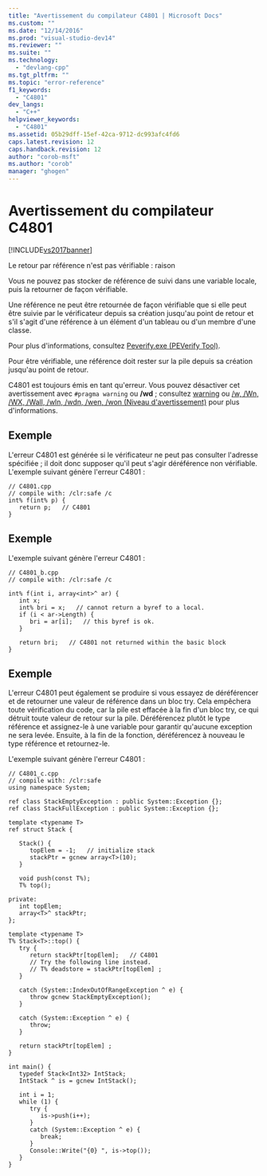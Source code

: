 ```yaml
---
title: "Avertissement du compilateur C4801 | Microsoft Docs"
ms.custom: ""
ms.date: "12/14/2016"
ms.prod: "visual-studio-dev14"
ms.reviewer: ""
ms.suite: ""
ms.technology: 
  - "devlang-cpp"
ms.tgt_pltfrm: ""
ms.topic: "error-reference"
f1_keywords: 
  - "C4801"
dev_langs: 
  - "C++"
helpviewer_keywords: 
  - "C4801"
ms.assetid: 05b29dff-15ef-42ca-9712-dc993afc4fd6
caps.latest.revision: 12
caps.handback.revision: 12
author: "corob-msft"
ms.author: "corob"
manager: "ghogen"
---
```

# Avertissement du compilateur C4801
[!INCLUDE[vs2017banner](../../assembler/inline/includes/vs2017banner.md)]

Le retour par référence n'est pas vérifiable : raison  
  
 Vous ne pouvez pas stocker de référence de suivi dans une variable locale, puis la retourner de façon vérifiable.  
  
 Une référence ne peut être retournée de façon vérifiable que si elle peut être suivie par le vérificateur depuis sa création jusqu'au point de retour et s'il s'agit d'une référence à un élément d'un tableau ou d'un membre d'une classe.  
  
 Pour plus d'informations, consultez [Peverify.exe \(PEVerify Tool\)](../Topic/Peverify.exe%20\(PEVerify%20Tool\).md).  
  
 Pour être vérifiable, une référence doit rester sur la pile depuis sa création jusqu'au point de retour.  
  
 C4801 est toujours émis en tant qu'erreur.  Vous pouvez désactiver cet avertissement avec `#pragma warning` ou **\/wd** ; consultez [warning](../../preprocessor/warning.md) ou [\/w, \/Wn, \/WX, \/Wall, \/wln, \/wdn, \/wen, \/won \(Niveau d'avertissement\)](../../build/reference/compiler-option-warning-level.md) pour plus d'informations.  
  
## Exemple  
 L'erreur C4801 est générée si le vérificateur ne peut pas consulter l'adresse spécifiée ; il doit donc supposer qu'il peut s'agir déréférence non vérifiable.  L'exemple suivant génère l'erreur C4801 :  
  
```  
// C4801.cpp  
// compile with: /clr:safe /c  
int% f(int% p) {  
   return p;   // C4801  
}  
```  
  
## Exemple  
 L'exemple suivant génère l'erreur C4801 :  
  
```  
// C4801_b.cpp  
// compile with: /clr:safe /c  
  
int% f(int i, array<int>^ ar) {  
   int x;  
   int% bri = x;   // cannot return a byref to a local.  
   if (i < ar->Length) {  
      bri = ar[i];   // this byref is ok.  
   }  
  
   return bri;   // C4801 not returned within the basic block  
}  
```  
  
## Exemple  
 L'erreur C4801 peut également se produire si vous essayez de déréférencer et de retourner une valeur de référence dans un bloc try.  Cela empêchera toute vérification du code, car la pile est effacée à la fin d'un bloc try, ce qui détruit toute valeur de retour sur la pile.  Déréférencez plutôt le type référence et assignez\-le à une variable pour garantir qu'aucune exception ne sera levée.  Ensuite, à la fin de la fonction, déréférencez à nouveau le type référence et retournez\-le.  
  
 L'exemple suivant génère l'erreur C4801 :  
  
```  
// C4801_c.cpp  
// compile with: /clr:safe  
using namespace System;  
  
ref class StackEmptyException : public System::Exception {};  
ref class StackFullException : public System::Exception {};  
  
template <typename T>  
ref struct Stack {  
  
   Stack() {  
      topElem = -1;   // initialize stack  
      stackPtr = gcnew array<T>(10);  
   }  
  
   void push(const T%);  
   T% top();  
  
private:  
   int topElem;    
   array<T>^ stackPtr;    
};  
  
template <typename T>   
T% Stack<T>::top() {  
   try {  
      return stackPtr[topElem];   // C4801  
      // Try the following line instead.  
      // T% deadstore = stackPtr[topElem] ;  
   }  
  
   catch (System::IndexOutOfRangeException ^ e) {  
      throw gcnew StackEmptyException();  
   }  
  
   catch (System::Exception ^ e) {  
      throw;  
   }  
  
   return stackPtr[topElem] ;  
}  
  
int main() {  
   typedef Stack<Int32> IntStack;  
   IntStack ^ is = gcnew IntStack();  
  
   int i = 1;  
   while (1) {  
      try {  
         is->push(i++);  
      }  
      catch (System::Exception ^ e) {  
         break;  
      }  
      Console::Write("{0} ", is->top());  
   }  
}  
```
